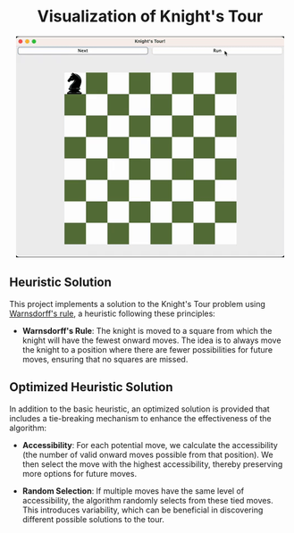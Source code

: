 <div align="center">

# Visualization of Knight's Tour

<img src="https://github.com/carson-yg/KnightsTour/blob/main/KnightTour-2/SolutionGif.gif" alt="Knight's Tour Gif">

</div>

## Heuristic Solution

This project implements a solution to the Knight's Tour problem using [Warnsdorff's rule](https://en.wikipedia.org/wiki/Knight%27s_tour#Warnsdorf's_rule), a heuristic following these principles:

- **Warnsdorff's Rule**: The knight is moved to a square from which the knight will have the fewest onward moves. The idea is to always move the knight to a position where there are fewer possibilities for future moves, ensuring that no squares are missed.

## Optimized Heuristic Solution

In addition to the basic heuristic, an optimized solution is provided that includes a tie-breaking mechanism to enhance the effectiveness of the algorithm:

- **Accessibility**: For each potential move, we calculate the accessibility (the number of valid onward moves possible from that position). We then select the move with the highest accessibility, thereby preserving more options for future moves.
  
- **Random Selection**: If multiple moves have the same level of accessibility, the algorithm randomly selects from these tied moves. This introduces variability, which can be beneficial in discovering different possible solutions to the tour.

